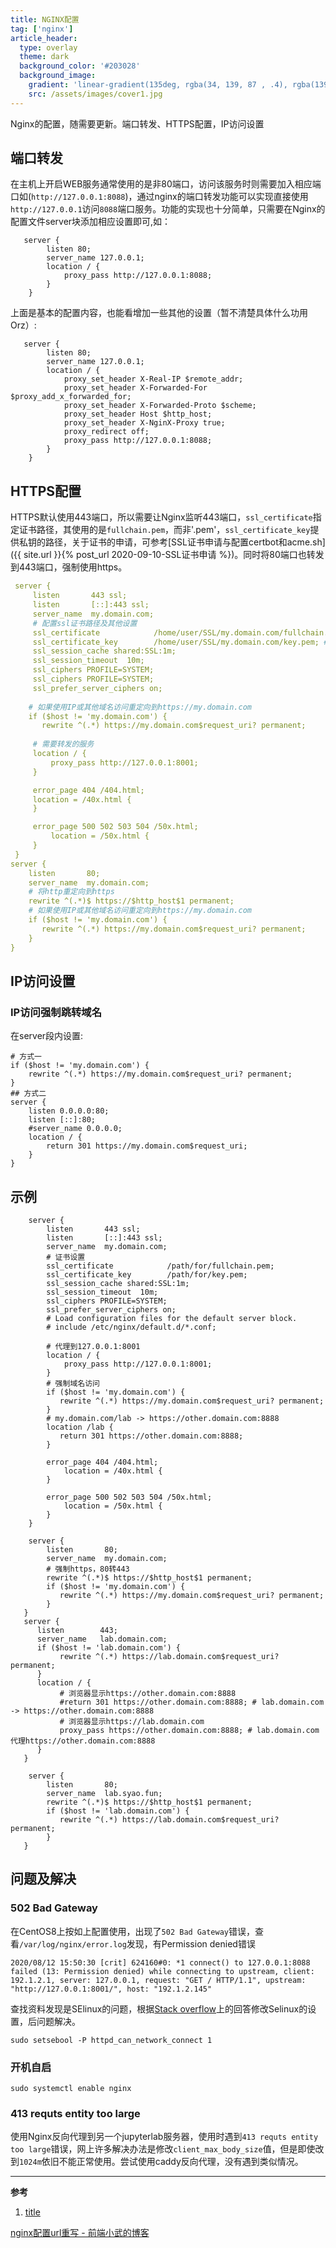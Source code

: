 ```yaml
---
title: NGINX配置
tag: ['nginx']
article_header:
  type: overlay
  theme: dark
  background_color: '#203028'
  background_image:
    gradient: 'linear-gradient(135deg, rgba(34, 139, 87 , .4), rgba(139, 34, 139, .4))'
    src: /assets/images/cover1.jpg
---
```


Nginx的配置，随需要更新。端口转发、HTTPS配置，IP访问设置

<!--more-->

## 端口转发

在主机上开启WEB服务通常使用的是非80端口，访问该服务时则需要加入相应端口如(`http://127.0.0.1:8088`)，通过nginx的端口转发功能可以实现直接使用`http://127.0.0.1`访问`8088`端口服务。功能的实现也十分简单，只需要在Nginx的配置文件server块添加相应设置即可,如： 

```shell
   server {
	    listen 80;
        server_name 127.0.0.1;
        location / {
            proxy_pass http://127.0.0.1:8088;
        }
    }
```

上面是基本的配置内容，也能看增加一些其他的设置（暂不清楚具体什么功用Orz）:

```
   server {
	    listen 80;
        server_name 127.0.0.1;
        location / {
            proxy_set_header X-Real-IP $remote_addr;
            proxy_set_header X-Forwarded-For $proxy_add_x_forwarded_for;
            proxy_set_header X-Forwarded-Proto $scheme;
            proxy_set_header Host $http_host;
            proxy_set_header X-NginX-Proxy true;
            proxy_redirect off;
            proxy_pass http://127.0.0.1:8088;
        }
    }
```

## HTTPS配置

HTTPS默认使用443端口，所以需要让Nginx监听443端口，`ssl_certificate`指定证书路径，其使用的是`fullchain.pem`，而非'<domain>.pem'，`ssl_certificate_key`提供私钥的路径，关于证书的申请，可参考[SSL证书申请与配置certbot和acme.sh]({{ site.url }}{% post_url 2020-09-10-SSL证书申请 %})。同时将80端口也转发到443端口，强制使用https。

```yaml
 server {
     listen       443 ssl;
     listen       [::]:443 ssl;
     server_name  my.domain.com;
     # 配置ssl证书路径及其他设置
     ssl_certificate            /home/user/SSL/my.domain.com/fullchain.pem; # 证书
     ssl_certificate_key        /home/user/SSL/my.domain.com/key.pem; # 证书key
     ssl_session_cache shared:SSL:1m;
     ssl_session_timeout  10m;
     ssl_ciphers PROFILE=SYSTEM;
     ssl_ciphers PROFILE=SYSTEM;
     ssl_prefer_server_ciphers on;
     
    # 如果使用IP或其他域名访问重定向到https://my.domain.com
    if ($host != 'my.domain.com') {
       rewrite ^(.*) https://my.domain.com$request_uri? permanent;
       
     # 需要转发的服务
     location / {
         proxy_pass http://127.0.0.1:8001;
     }

     error_page 404 /404.html;
     location = /40x.html {
     }

     error_page 500 502 503 504 /50x.html;
         location = /50x.html {
     }
 }
server {
    listen       80;
    server_name  my.domain.com;
    # 将http重定向到https
    rewrite ^(.*)$ https://$http_host$1 permanent;
    # 如果使用IP或其他域名访问重定向到https://my.domain.com
    if ($host != 'my.domain.com') {
       rewrite ^(.*) https://my.domain.com$request_uri? permanent;
    }
}
```

## IP访问设置

### IP访问强制跳转域名

在server段内设置:

```shell
# 方式一
if ($host != 'my.domain.com') {
    rewrite ^(.*) https://my.domain.com$request_uri? permanent;
}
## 方式二
server {
    listen 0.0.0.0:80;
    listen [::]:80;
    #server_name 0.0.0.0;
    location / {
        return 301 https://my.domain.com$request_uri;
    }
}
```

## 示例

```
    server {
        listen       443 ssl;
        listen       [::]:443 ssl;
        server_name  my.domain.com;
        # 证书设置
        ssl_certificate            /path/for/fullchain.pem;
        ssl_certificate_key        /path/for/key.pem;
        ssl_session_cache shared:SSL:1m;
        ssl_session_timeout  10m;
        ssl_ciphers PROFILE=SYSTEM;
        ssl_prefer_server_ciphers on;
        # Load configuration files for the default server block.
        # include /etc/nginx/default.d/*.conf;
        
        # 代理到127.0.0.1:8001
        location / {
            proxy_pass http://127.0.0.1:8001;
        }
        # 强制域名访问
        if ($host != 'my.domain.com') {
           rewrite ^(.*) https://my.domain.com$request_uri? permanent;
        }
        # my.domain.com/lab -> https://other.domain.com:8888
        location /lab {
           return 301 https://other.domain.com:8888;
        }

        error_page 404 /404.html;
            location = /40x.html {
        }

        error_page 500 502 503 504 /50x.html;
            location = /50x.html {
        }
    }
   
    server {
        listen       80;
        server_name  my.domain.com;
        # 强制https，80转443
        rewrite ^(.*)$ https://$http_host$1 permanent;
        if ($host != 'my.domain.com') {
           rewrite ^(.*) https://my.domain.com$request_uri? permanent;
        } 
   }
   server {
      listen        443;
      server_name   lab.domain.com;
      if ($host != 'lab.domain.com') {
           rewrite ^(.*) https://lab.domain.com$request_uri? permanent;
      }
      location / {
           # 浏览器显示https://other.domain.com:8888
           #return 301 https://other.domain.com:8888; # lab.domain.com -> https://other.domain.com:8888
           # 浏览器显示https://lab.domain.com
           proxy_pass https://other.domain.com:8888; # lab.domain.com 代理https://other.domain.com:8888
      }
   }
   
    server {
        listen       80;
        server_name  lab.syao.fun;
        rewrite ^(.*)$ https://$http_host$1 permanent;
        if ($host != 'lab.domain.com') {
           rewrite ^(.*) https://lab.domain.com$request_uri? permanent;
        } 
   }
```



## 问题及解决

###  502 Bad Gateway

在CentOS8上按如上配置使用，出现了`502 Bad Gateway`错误，查看`/var/log/nginx/error.log`发现，有Permission denied错误

```
2020/08/12 15:50:30 [crit] 624160#0: *1 connect() to 127.0.0.1:8088 failed (13: Permission denied) while connecting to upstream, client: 192.1.2.1, server: 127.0.0.1, request: "GET / HTTP/1.1", upstream: "http://127.0.0.1:8001/", host: "192.1.2.145"
```

查找资料发现是SElinux的问题，根据[Stack overflow](https://stackoverflow.com/questions/23948527/13-permission-denied-while-connecting-to-upstreamnginx)上的回答修改Selinux的设置，后问题解决。

```shell
sudo setsebool -P httpd_can_network_connect 1
```

### 开机自启

```
sudo systemctl enable nginx
```

### 413 requts entity too large

使用Nginx反向代理到另一个jupyterlab服务器，使用时遇到`413 requts entity too large`错误，网上许多解决办法是修改`client_max_body_size`值，但是即使改到`1024m`依旧不能正常使用。尝试使用caddy反向代理，没有遇到类似情况。

---

**参考**

1. [title](url)

[nginx配置url重写 - 前端小武的博客](https://xuexb.com/post/nginx-url-rewrite.html)